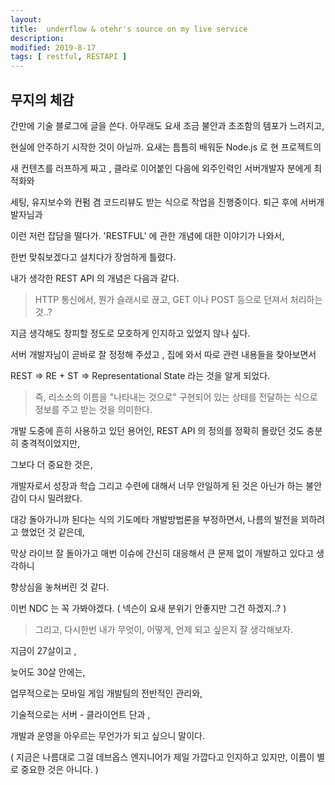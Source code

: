```yaml
---
layout:
title:  underflow & otehr's source on my live service
description: 
modified: 2019-8-17
tags: [ restful, RESTAPI ] 
---
```


## 무지의 체감

간만에 기술 블로그에 글을 쓴다. 아무래도 요새 조금 불안과 초조함의 템포가 느려지고,

현실에 안주하기 시작한 것이 아닐까. 요새는 틈틈히 배워둔 Node.js 로 현 프로젝트의 

새 컨텐츠를 러프하게 짜고 , 클라로 이어붙인 다음에 외주인력인 서버개발자 분에게 최적화와 

세팅, 유지보수와 컨펌 겸 코드리뷰도 받는 식으로 작업을 진행중이다. 퇴근 후에 서버개발자님과 

이런 저런 잡담을 떨다가. 'RESTFUL' 에 관한 개념에 대한 이야기가 나와서, 

한번 맞춰보겠다고 설치다가 장엄하게 틀렸다. 

내가 생각한 REST API 의 개념은 다음과 같다. 

> HTTP 통신에서, 뭔가 슬래시로 끊고, GET 이나 POST 등으로 던져서 처리하는 것..? 

지금 생각해도 창피할 정도로 모호하게 인지하고 있었지 않나 싶다. 

서버 개발자님이 곧바로 잘 정정해 주셨고 , 집에 와서 따로 관련 내용들을 찾아보면서 

REST => RE + ST => Representational State 라는 것을 알게 되었다. 

> 즉, 리소소의 이름을 "나타내는 것으로" 구현되어 있는 상태를 전달하는 식으로 정보를 주고 받는 것을 의미한다. 

개발 도중에 흔히 사용하고 있던 용어인, REST API 의 정의를 정확히 몰랐던 것도 충분히 충격적이었지만, 

그보다 더 중요한 것은, 

개발자로서 성장과 학습 그리고 수련에 대해서 너무 안일하게 된 것은 아닌가 하는 불안감이 다시 밀려왔다. 

대강 돌아가니까 된다는 식의 기도메타 개발방법론을 부정하면서, 나름의 발전을 꾀하려고 했었던 것 같은데, 

막상 라이브 잘 돌아가고 매번 이슈에 간신히 대응해서 큰 문제 없이 개발하고 있다고 생각하니 

향상심을 놓쳐버린 것 같다. 

이번 NDC 는 꼭 가봐야겠다. ( 넥슨이 요새 분위기 안좋지만 그건 하겠지..? )

> 그리고, 다시한번 내가 무엇이, 어떻게, 언제 되고 싶은지 잘 생각해보자. 

지금이 27살이고  , 

늦어도 30살 안에는,

업무적으로는 모바일 게임 개발팀의 전반적인 관리와,

기술적으로는 서버 - 클라이언트 단과 ,

개발과 운영을 아우르는 무언가가 되고 싶으니 말이다. 

( 지금은 나름대로 그걸 데브옵스 엔지니어가 제일 가깝다고 인지하고 있지만, 이름이 별로 중요한 것은 아니다. )


